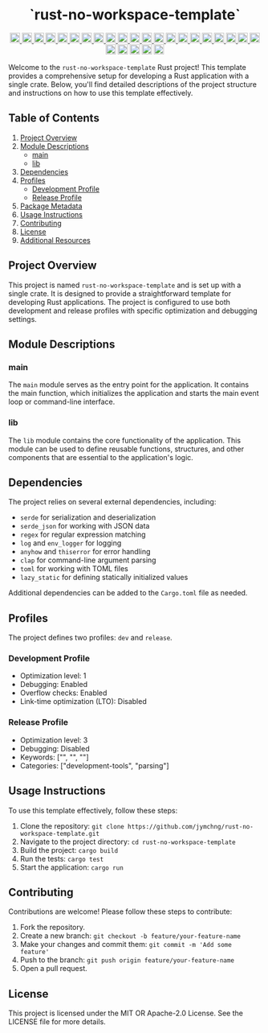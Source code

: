 <div align = "center">

<h1>`rust-no-workspace-template`</h1>

  <a href="https://opensource.org/licenses/MIT">
    <img src="https://img.shields.io/badge/License-MIT-blue.svg" alt="License" height="20">
  </a>
  <a href="https://github.com/jymchng/rust-no-workspace-template/issues">
    <img src="https://img.shields.io/github/issues/jymchng/rust-no-workspace-template" alt="GitHub issues" height="20">
  </a>
  <a href="https://github.com/jymchng/rust-no-workspace-template/network">
    <img src="https://img.shields.io/github/forks/jymchng/rust-no-workspace-template" alt="GitHub forks" height="20">
  </a>
  <a href="https://github.com/jymchng/rust-no-workspace-template/stargazers">
    <img src="https://img.shields.io/github/stars/jymchng/rust-no-workspace-template" alt="GitHub stars" height="20">
  </a>
  <a href="https://github.com/jymchng/rust-no-workspace-template">
    <img src="https://img.shields.io/github/license/jymchng/rust-no-workspace-template" alt="GitHub license" height="20">
  </a>
  <a href="https://github.com/jymchng/rust-no-workspace-template/commits/main">
    <img src="https://img.shields.io/github/last-commit/jymchng/rust-no-workspace-template" alt="GitHub last commit" height="20">
  </a>
  <a href="https://github.com/jymchng/rust-no-workspace-template/graphs/contributors">
    <img src="https://img.shields.io/github/contributors/jymchng/rust-no-workspace-template" alt="GitHub contributors" height="20">
  </a>
  <a href="https://github.com/jymchng/rust-no-workspace-template/pulls">
    <img src="https://img.shields.io/github/issues-pr/jymchng/rust-no-workspace-template" alt="GitHub pull requests" height="20">
  </a>
  <a href="https://github.com/jymchng/rust-no-workspace-template/releases">
    <img src="https://img.shields.io/github/release/jymchng/rust-no-workspace-template" alt="GitHub release" height="20">
  </a>
  <a href="https://github.com/jymchng/rust-no-workspace-template">
    <img src="https://img.shields.io/github/repo-size/jymchng/rust-no-workspace-template" alt="GitHub repo size" height="20">
  </a>
  <a href="https://github.com/jymchng/rust-no-workspace-template/commits">
    <img src="https://img.shields.io/github/commit-activity/m/jymchng/rust-no-workspace-template" alt="GitHub commit activity" height="20">
  </a>
  <a href="https://github.com/jymchng/rust-no-workspace-template">
    <img src="https://img.shields.io/github/languages/code-size/jymchng/rust-no-workspace-template" alt="GitHub code size in bytes" height="20">
  </a>
  <a href="https://github.com/jymchng/rust-no-workspace-template">
    <img src="https://img.shields.io/github/languages/count/jymchng/rust-no-workspace-template" alt="GitHub language count" height="20">
  </a>
  <a href="https://github.com/jymchng/rust-no-workspace-template">
    <img src="https://img.shields.io/github/languages/top/jymchng/rust-no-workspace-template" alt="GitHub top language" height="20">
  </a>
  <a href="https://github.com/jymchng/rust-no-workspace-template/releases">
    <img src="https://img.shields.io/github/downloads/jymchng/rust-no-workspace-template/total" alt="GitHub download count" height="20">
  </a>
  <a href="https://github.com/jymchng/rust-no-workspace-template/watchers">
    <img src="https://img.shields.io/github/watchers/jymchng/rust-no-workspace-template" alt="GitHub watchers" height="20">
  </a>
  <a href="https://github.com/jymchng">
    <img src="https://img.shields.io/github/followers/jymchng?label=Follow" alt="GitHub followers" height="20">
  </a>
  <a href="https://github.com/jymchng/rust-no-workspace-template/discussions">
    <img src="https://img.shields.io/github/discussions/jymchng/rust-no-workspace-template" alt="GitHub discussions" height="20">
  </a>
  <a href="https://github.com/jymchng/rust-no-workspace-template/issues?q=is%3Aissue+is%3Aclosed">
    <img src="https://img.shields.io/github/issues-closed/jymchng/rust-no-workspace-template" alt="GitHub issues closed" height="20">
  </a>
  <a href="https://github.com/jymchng/rust-no-workspace-template/milestones">
    <img src="https://img.shields.io/github/milestones/all/jymchng/rust-no-workspace-template" alt="GitHub milestones" height="20">
  </a>
  <a href="https://github.com/sponsors/jymchng">
    <img src="https://img.shields.io/badge/funding-donate-brightgreen" alt="GitHub funding" height="20">
  </a>
  <img alt="Rust Check" src="https://github.com/jymchng/rust-no-workspace-template/actions/workflows/check.yml/badge.svg" height="20">
  <img alt="Rust NoSTD" src="https://github.com/jymchng/rust-no-workspace-template/actions/workflows/nostd.yml/badge.svg" height="20">
  <img alt="Rust Safety" src="https://github.com/jymchng/rust-no-workspace-template/actions/workflows/safety.yml/badge.svg" height="20">
  <img alt="Rust Scheduled" src="https://github.com/jymchng/rust-no-workspace-template/actions/workflows/scheduled.yml/badge.svg" height="20">
  <img alt="Rust Test" src="https://github.com/jymchng/rust-no-workspace-template/actions/workflows/test.yml/badge.svg" height="20">
<p>
</div>

Welcome to the `rust-no-workspace-template` Rust project! This template provides a comprehensive setup for developing a Rust application with a single crate. Below, you'll find detailed descriptions of the project structure and instructions on how to use this template effectively.

## Table of Contents

1. [Project Overview](#project-overview)
2. [Module Descriptions](#module-descriptions)
    - [main](#main)
    - [lib](#lib)
3. [Dependencies](#dependencies)
4. [Profiles](#profiles)
    - [Development Profile](#development-profile)
    - [Release Profile](#release-profile)
5. [Package Metadata](#package-metadata)
6. [Usage Instructions](#usage-instructions)
7. [Contributing](#contributing)
8. [License](#license)
9. [Additional Resources](#additional-resources)

## Project Overview

This project is named `rust-no-workspace-template` and is set up with a single crate. It is designed to provide a straightforward template for developing Rust applications. The project is configured to use both development and release profiles with specific optimization and debugging settings.

## Module Descriptions

### main

The `main` module serves as the entry point for the application. It contains the main function, which initializes the application and starts the main event loop or command-line interface.

### lib

The `lib` module contains the core functionality of the application. This module can be used to define reusable functions, structures, and other components that are essential to the application's logic.

## Dependencies

The project relies on several external dependencies, including:

- `serde` for serialization and deserialization
- `serde_json` for working with JSON data
- `regex` for regular expression matching
- `log` and `env_logger` for logging
- `anyhow` and `thiserror` for error handling
- `clap` for command-line argument parsing
- `toml` for working with TOML files
- `lazy_static` for defining statically initialized values

Additional dependencies can be added to the `Cargo.toml` file as needed.

## Profiles

The project defines two profiles: `dev` and `release`.

### Development Profile

- Optimization level: 1
- Debugging: Enabled
- Overflow checks: Enabled
- Link-time optimization (LTO): Disabled

### Release Profile

- Optimization level: 3
- Debugging: Disabled
- Keywords: ["<CHANGE HERE::your-project-keyword>", "<CHANGE HERE::your-project-keyword>", "<CHANGE HERE::your-project-keyword>"]
- Categories: ["development-tools", "parsing"]

## Usage Instructions

To use this template effectively, follow these steps:

1. Clone the repository: `git clone https://github.com/jymchng/rust-no-workspace-template.git`
2. Navigate to the project directory: `cd rust-no-workspace-template`
3. Build the project: `cargo build`
4. Run the tests: `cargo test`
5. Start the application: `cargo run`

## Contributing

Contributions are welcome! Please follow these steps to contribute:

1. Fork the repository.
2. Create a new branch: `git checkout -b feature/your-feature-name`
3. Make your changes and commit them: `git commit -m 'Add some feature'`
4. Push to the branch: `git push origin feature/your-feature-name`
5. Open a pull request.

## License

This project is licensed under the MIT OR Apache-2.0 License. See the LICENSE file for more details.
